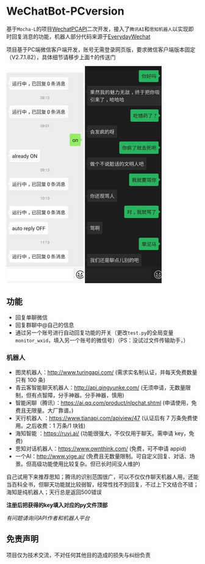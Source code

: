 # WeChatBot-PCversion

基于`Mocha-L`的项目[WechatPCAPI](https://github.com/Mocha-L/WechatPCAPI)二次开发，接入了`腾讯AI`和`思知机器人`以实现即时回复消息的功能，机器人部分代码来源于[EverydayWechat](https://github.com/sfyc23/EverydayWechat)

项目基于PC端微信客户端开发，账号无需登录网页版，要求微信客户端版本固定（V2.7.1.82），具体细节请移步上面↑的传送门

<img src="https://github.com/antares927/WeChatBot-PCversion/blob/master/img/Screenshot_20200331-112237_WeChat.jpg" width = 40% height = 40% />
<img src="https://github.com/antares927/WeChatBot-PCversion/blob/master/img/b474c483gy1gd9csgaltaj20tz1pxgvq.jpg" width = 40% height = 40% />

## 功能

- 回复单聊微信
- 回复群聊中@自己的信息
- 通过另一个账号进行自动回复功能的开关（更改`test.py`的全局变量`monitor_wxid`，填入另一个账号的微信号）（PS：没试过文件传输助手，）

### 机器人

- 图灵机器人：http://www.turingapi.com/ (需求实名制认证，并每天免费数量只有 100 条)
- 青云客智能聊天机器人：http://api.qingyunke.com/ (无须申请，无数量限制，但有点智障，分手神器。分手神器，慎用)
- 智能闲聊（腾讯）：https://ai.qq.com/product/nlpchat.shtml (申请使用，免费且无限量。大厂靠谱。)
- 天行机器人 ：https://www.tianapi.com/apiview/47 (认证后有 7 万条免费使用。之后收费：1 万条/1 块钱)
- 海知智能 ：https://ruyi.ai/ (功能很强大，不仅仅用于聊天。需申请 key，免费)
- 思知对话机器人：https://www.ownthink.com/ (免费，可不申请 appid)
- 一个AI：http://www.yige.ai/ (免费且无数量限制。可自定义回复、对话、场景。但高级功能使用比较复杂。但已长时间没人维护)

自己试用下来推荐思知；腾讯的识别范围很广，可以不仅仅作聊天机器人用，还能当百科全书，但聊天功能就比较弱智，经常性找不到回复，不过上下文结合不错；海知是纯机器人；天行总是返回500错误

**注册后把获得的key填入对应的py文件顶部**

*有问题请询问API作者和机器人平台*

## 免责声明

项目仅为技术交流，不对任何其他目的造成的损失与纠纷负责
